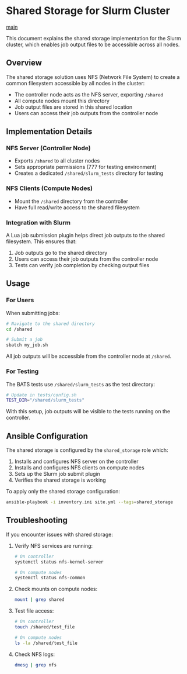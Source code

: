 # Shared Storage for Slurm Cluster

[main](./README.md)

This document explains the shared storage implementation for the Slurm cluster, which enables job output files to be accessible across all nodes.

## Overview

The shared storage solution uses NFS (Network File System) to create a common filesystem accessible by all nodes in the cluster:

- The controller node acts as the NFS server, exporting `/shared`
- All compute nodes mount this directory
- Job output files are stored in this shared location
- Users can access their job outputs from the controller node

## Implementation Details

### NFS Server (Controller Node)

- Exports `/shared` to all cluster nodes
- Sets appropriate permissions (777 for testing environment)
- Creates a dedicated `/shared/slurm_tests` directory for testing

### NFS Clients (Compute Nodes)

- Mount the `/shared` directory from the controller
- Have full read/write access to the shared filesystem

### Integration with Slurm

A Lua job submission plugin helps direct job outputs to the shared filesystem. This ensures that:

1. Job outputs go to the shared directory
2. Users can access their job outputs from the controller node
3. Tests can verify job completion by checking output files

## Usage

### For Users

When submitting jobs:

```bash
# Navigate to the shared directory
cd /shared

# Submit a job
sbatch my_job.sh
```

All job outputs will be accessible from the controller node at `/shared`.

### For Testing

The BATS tests use `/shared/slurm_tests` as the test directory:

```bash
# Update in tests/config.sh
TEST_DIR="/shared/slurm_tests"
```

With this setup, job outputs will be visible to the tests running on the controller.

## Ansible Configuration

The shared storage is configured by the `shared_storage` role which:

1. Installs and configures NFS server on the controller
2. Installs and configures NFS clients on compute nodes
3. Sets up the Slurm job submit plugin
4. Verifies the shared storage is working

To apply only the shared storage configuration:

```bash
ansible-playbook -i inventory.ini site.yml --tags=shared_storage
```

## Troubleshooting

If you encounter issues with shared storage:

1. Verify NFS services are running:

   ```bash
   # On controller
   systemctl status nfs-kernel-server
   
   # On compute nodes
   systemctl status nfs-common
   ```

2. Check mounts on compute nodes:

   ```bash
   mount | grep shared
   ```

3. Test file access:

   ```bash
   # On controller
   touch /shared/test_file
   
   # On compute nodes
   ls -la /shared/test_file
   ```

4. Check NFS logs:

   ```bash
   dmesg | grep nfs
   ```
